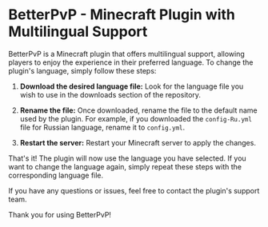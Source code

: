 # BetterPvP - Minecraft Plugin with Multilingual Support

BetterPvP is a Minecraft plugin that offers multilingual support, allowing players to enjoy the experience in their preferred language. To change the plugin's language, simply follow these steps:

1. **Download the desired language file:** Look for the language file you wish to use in the downloads section of the repository.

2. **Rename the file:** Once downloaded, rename the file to the default name used by the plugin. For example, if you downloaded the `config-Ru.yml` file for Russian language, rename it to `config.yml`.

3. **Restart the server:** Restart your Minecraft server to apply the changes.

That's it! The plugin will now use the language you have selected. If you want to change the language again, simply repeat these steps with the corresponding language file.

If you have any questions or issues, feel free to contact the plugin's support team.

Thank you for using BetterPvP!
